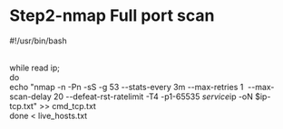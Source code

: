 # **Step2-nmap Full port scan**

#!/usr/bin/bash  
  
   
while read ip;  
do  
echo "nmap -n -Pn -sS -g 53 --stats-every 3m --max-retries 1  --max-scan-delay 20 --defeat-rst-ratelimit -T4 -p1-65535 $service $ip -oN $ip-tcp.txt" >> cmd_tcp.txt   
done < live_hosts.txt